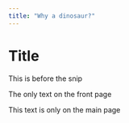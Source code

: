 ```yaml
---
title: "Why a dinosaur?"
---
```


# Title

This is before the snip

<!-- snip-start -->
The only text on the front page
<!-- snip-end -->

This text is only on the main page